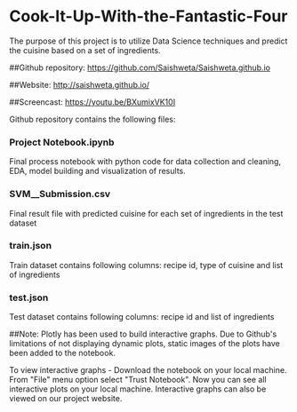 # Cook-It-Up-With-the-Fantastic-Four
The purpose of this project is to utilize Data Science techniques and predict the cuisine based on a set of ingredients.

##Github repository:
https://github.com/Saishweta/Saishweta.github.io

##Website:
http://saishweta.github.io/

##Screencast:
https://youtu.be/BXumixVK10I

Github repository contains the following files:

### Project Notebook.ipynb
Final process notebook with python code for data collection and cleaning, EDA, model building and visualization of results.

### SVM__Submission.csv
Final result file with predicted cuisine for each set of ingredients in the test dataset

### train.json
Train dataset contains following columns: recipe id, type of cuisine and list of ingredients

### test.json
Test dataset contains following columns: recipe id and list of ingredients

##Note:
Plotly has been used to build interactive graphs. Due to Github's limitations of not displaying dynamic plots, static images of the plots have been added to the notebook.

To view interactive graphs - Download the notebook on your local machine. From "File" menu option select "Trust Notebook". Now you can see all interactive plots on your local machine. Interactive graphs can also be viewed on our project website. 
